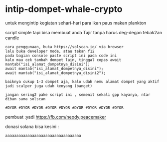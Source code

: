 # intip-dompet-whale-crypto
untuk mengintip kegiatan sehari-hari para ikan paus makan plankton

script simple tapi bisa membuat anda Tajir tanpa harus deg-degan tebak2an candle

    cara penggunaan, buka https://solscan.io/ via browser
    lalu buka developer mode, atau tekan f12
    pada bagian console paste script ini pada code ini
    kalo mau cek tambah dompet lain, tinggal copas await mantab("isi_alamat_dompetnya_disini");
    await mantab("isi_alamat_dompetnya_disini");
    await mantab("isi_alamat_dompetnya_disini2");

    baiknya cukup 1-3 dompet aja, kalo udah nemu alamat dompet yang aktif jadi scalper juga udah kenyang (banget)

    jangan sering2 pake script ini , semenit sekali gpp kayanya, ntar diban sama solscan

    #DYOR #DYOR #DYOR #DYOR #DYOR #DYOR #DYOR #DYOR #DYOR

  pembuat :yadi https://fb.com/neody.peacemaker

 donasi solana bisa kesini : 
 ~~~
 aaaaaaaaaaaaaaaaaaaaaaaaaaaaaaaaaa
 ~~~
